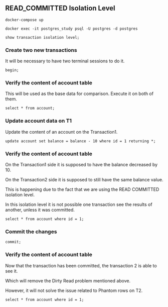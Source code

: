 ## READ_COMMITTED Isolation Level

```
docker-compose up
```

```
docker exec -it postgres_study psql -U postgres -d postgres
```

```
show transaction isolation level;
```

### Create two new transactions

It will be necessary to have two terminal sessions to do it.

``
begin;
``

### Verify the content of account table

This will be used as the base data for comparison. Execute it on both of them.

```
select * from account;
```

### Update account data on T1

Update the content of an account on the Transaction1.

```
update account set balance = balance - 10 where id = 1 returning *;
```

### Verify the content of account table

On the Transaction1 side it is supposed to have the balance decreased by 10.

On the Transaction2 side it is supposed to still have the same balance value.

This is happening due to the fact that we are using the READ COMMITTED isolation level.

In this isolation level it is not possible one transaction see the results of another, unless it was committed.  

```
select * from account where id = 1;
```

### Commit the changes

```
commit;
```

### Verify the content of account table

Now that the transaction has been committed, the transaction 2 is able to see it. 

Which will remove the Dirty Read problem mentioned above.

However, it will not solve the issue related to Phantom rows on T2.  

```
select * from account where id = 1;
```